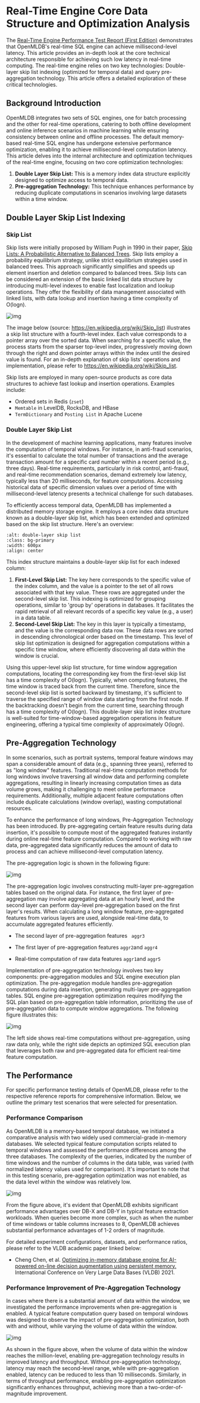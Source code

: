 # Real-Time Engine Core Data Structure and Optimization Analysis

The [Real-Time Engine Performance Test Report (First Edition)](https://openmldb.feishu.cn/wiki/wikcnZRB9VRkqgD1vDFu1F9AaTh) demonstrates that OpenMLDB's real-time SQL engine can achieve millisecond-level latency. This article provides an in-depth look at the core technical architecture responsible for achieving such low latency in real-time computing. The real-time engine relies on two key technologies: Double-layer skip list indexing (optimized for temporal data) and query pre-aggregation technology. This article offers a detailed exploration of these critical technologies.

## Background Introduction

OpenMLDB integrates two sets of SQL engines, one for batch processing and the other for real-time operations, catering to both offline development and online inference scenarios in machine learning while ensuring consistency between online and offline processes. The default memory-based real-time SQL engine has undergone extensive performance optimization, enabling it to achieve millisecond-level computation latency. This article delves into the internal architecture and optimization techniques of the real-time engine, focusing on two core optimization technologies:

1. **Double Layer Skip List:** This is a memory index data structure explicitly designed to optimize access to temporal data.
2. **Pre-aggregation Technology:** This technique enhances performance by reducing duplicate computations in scenarios involving large datasets within a time window.

## Double Layer Skip List Indexing

### Skip List

Skip lists were initially proposed by William Pugh in 1990 in their paper, [Skip Lists: A Probabilistic Alternative to Balanced Trees](https://15721.courses.cs.cmu.edu/spring2018/papers/08-oltpindexes1/pugh-skiplists-cacm1990.pdf). Skip lists employ a probability equilibrium strategy, unlike strict equilibrium strategies used in balanced trees. This approach significantly simplifies and speeds up element insertion and deletion compared to balanced trees. Skip lists can be considered an extension of the basic linked list data structure by introducing multi-level indexes to enable fast localization and lookup operations. They offer the flexibility of data management associated with linked lists, with data lookup and insertion having a time complexity of O(logn).

![img](images/core_data_structure/1.png)

The image below (source: https://en.wikipedia.org/wiki/Skip_list) illustrates a skip list structure with a fourth-level index. Each value corresponds to a pointer array over the sorted data. When searching for a specific value, the process starts from the sparser top-level index, progressively moving down through the right and down pointer arrays within the index until the desired value is found. For an in-depth explanation of skip lists' operations and implementation, please refer to https://en.wikipedia.org/wiki/Skip_list.

Skip lists are employed in many open-source products as core data structures to achieve fast lookup and insertion operations. Examples include:

- Ordered sets in Redis (`zset`)
- `Memtable` in LevelDB, RocksDB, and HBase
- `TermDictionary` and `Posting List` in Apache Lucene

### Double Layer Skip List


In the development of machine learning applications, many features involve the computation of temporal windows. For instance, in anti-fraud scenarios, it's essential to calculate the total number of transactions and the average transaction amount for a specific card number within a recent period (e.g., three days). Real-time requirements, particularly in risk control, anti-fraud, and real-time recommendation scenarios, demand extremely low latency, typically less than 20 milliseconds, for feature computations. Accessing historical data of specific dimension values over a period of time with millisecond-level latency presents a technical challenge for such databases.

To efficiently access temporal data, OpenMLDB has implemented a distributed memory storage engine. It employs a core index data structure known as a double-layer skip list, which has been extended and optimized based on the skip list structure. Here's an overview:

```{image} images/core_data_structure/2.png
:alt: double-layer skip list
:class: bg-primary
:width: 600px
:align: center
```

This index structure maintains a double-layer skip list for each indexed column:

1. **First-Level Skip List:** The key here corresponds to the specific value of the index column, and the value is a pointer to the set of all rows associated with that key value. These rows are aggregated under the second-level skip list. This indexing is optimized for grouping operations, similar to 'group by' operations in databases. It facilitates the rapid retrieval of all relevant records of a specific key value (e.g., a user) in a data table.
2. **Second-Level Skip List:** The key in this layer is typically a timestamp, and the value is the corresponding data row. These data rows are sorted in descending chronological order based on the timestamp. This level of skip list optimization is designed for aggregation computations within a specific time window, where efficiently discovering all data within the window is crucial.

Using this upper-level skip list structure, for time window aggregation computations, locating the corresponding key from the first-level skip list has a time complexity of O(logn). Typically, when computing features, the time window is traced back from the current time. Therefore, since the second-level skip list is sorted backward by timestamp, it's sufficient to traverse the specified range of window data starting from the first node. If the backtracking doesn't begin from the current time, searching through has a time complexity of O(logn). This double-layer skip list index structure is well-suited for time-window-based aggregation operations in feature engineering, offering a typical time complexity of approximately O(logn).

## Pre-Aggregation Technology

In some scenarios, such as portrait systems, temporal feature windows may span a considerable amount of data (e.g., spanning three years), referred to as "long window" features. Traditional real-time computation methods for long windows involve traversing all window data and performing complete aggregations, resulting in linearly increasing computation times as data volume grows, making it challenging to meet online performance requirements. Additionally, multiple adjacent feature computations often include duplicate calculations (window overlap), wasting computational resources.

To enhance the performance of long windows, Pre-Aggregation Technology has been introduced. By pre-aggregating certain feature results during data insertion, it's possible to compute most of the aggregated features instantly during online real-time feature computation. Compared to working with raw data, pre-aggregated data significantly reduces the amount of data to process and can achieve millisecond-level computation latency.

The pre-aggregation logic is shown in the following figure:

![img](images/core_data_structure/3.png)

The pre-aggregation logic involves constructing multi-layer pre-aggregation tables based on the original data. For instance, the first layer of pre-aggregation may involve aggregating data at an hourly level, and the second layer can perform day-level pre-aggregation based on the first layer's results. When calculating a long window feature, pre-aggregated features from various layers are used, alongside real-time data, to accumulate aggregated features efficiently.

- The second layer of pre-aggregation features ` aggr3`

- The first layer of pre-aggregation features `aggr2`and `aggr4`

- Real-time computation of raw data features `aggr1`and `aggr5`

Implementation of pre-aggregation technology involves two key components: pre-aggregation modules and SQL engine execution plan optimization. The pre-aggregation module handles pre-aggregation computations during data insertion, generating multi-layer pre-aggregation tables. SQL engine pre-aggregation optimization requires modifying the SQL plan based on pre-aggregation table information, prioritizing the use of pre-aggregation data to compute window aggregations. The following figure illustrates this:

![img](images/core_data_structure/4.png)

The left side shows real-time computations without pre-aggregation, using raw data only, while the right side depicts an optimized SQL execution plan that leverages both raw and pre-aggregated data for efficient real-time feature computation.

## The Performance

For specific performance testing details of OpenMLDB, please refer to the respective reference reports for comprehensive information. Below, we outline the primary test scenarios that were selected for presentation.

### Performance Comparison

As OpenMLDB is a memory-based temporal database, we initiated a comparative analysis with two widely used commercial-grade in-memory databases. We selected typical feature computation scripts related to temporal windows and assessed the performance differences among the three databases. The complexity of the queries, indicated by the number of time windows and the number of columns in the data table, was varied (with normalized latency values used for comparison). It's important to note that in this testing scenario, pre-aggregation optimization was not enabled, as the data level within the window was relatively low.

![img](images/core_data_structure/5.png) 

From the figure above, it's evident that OpenMLDB exhibits significant performance advantages over DB-X and DB-Y in typical feature extraction workloads. When queries become more complex, such as when the number of time windows or table columns increases to 8, OpenMLDB achieves substantial performance advantages of 1-2 orders of magnitude.

For detailed experiment configurations, datasets, and performance ratios, please refer to the VLDB academic paper linked below:

- Cheng Chen, et al. [Optimizing in-memory database engine for AI-powered on-line decision augmentation using persistent memory.](http://vldb.org/pvldb/vol14/p799-chen.pdf) International Conference on Very Large Data Bases (VLDB) 2021.

### Performance Improvement of Pre-Aggregation Technology

In cases where there is a substantial amount of data within the window, we investigated the performance improvements when pre-aggregation is enabled. A typical feature computation query based on temporal windows was designed to observe the impact of pre-aggregation optimization, both with and without, while varying the volume of data within the window.

![img](images/core_data_structure/6.png) 

As shown in the figure above, when the volume of data within the window reaches the million-level, enabling pre-aggregation technology results in improved latency and throughput. Without pre-aggregation technology, latency may reach the second-level range, while with pre-aggregation enabled, latency can be reduced to less than 10 milliseconds. Similarly, in terms of throughput performance, enabling pre-aggregation optimization significantly enhances throughput, achieving more than a two-order-of-magnitude improvement.